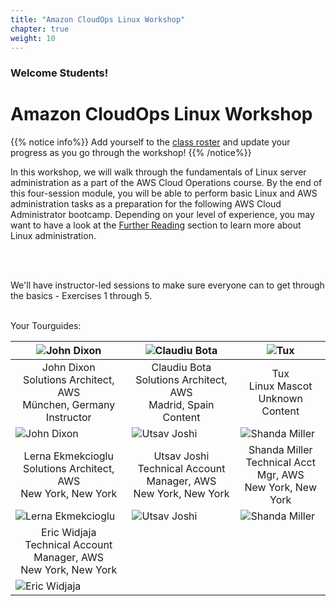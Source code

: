 ```yaml
---
title: "Amazon CloudOps Linux Workshop"
chapter: true
weight: 10
---
```


### Welcome Students!

# Amazon CloudOps Linux Workshop

{{% notice info%}}
Add yourself to the [class roster](https://docs.google.com/spreadsheets/d/1xxHMJ_m2R-VvTCkJWQvTv6I2geRETGq9m9ezoIEyBxw/edit?usp=sharing) and update your progress as you go through the workshop!
{{% /notice%}}

In this workshop, we will walk through the fundamentals of Linux server administration as a part of the AWS Cloud Operations course.
By the end of this four-session module, you will be able to perform basic Linux and AWS administration tasks as a preparation for the
following AWS Cloud Administrator bootcamp. Depending on your level of experience, you may want to have a look at the [Further Reading](/further_reading.html)
section to learn more about Linux administration.<p>&nbsp;<p>
<br>
We'll have instructor-led sessions to make sure everyone can to get through the basics - Exercises 1 through 5.

<br>
Your Tourguides:

| ![John Dixon](/images/dixonaws.png?height=250px&classes=shadow,border)                    | ![Claudiu Bota](/images/claubota.png?height=250px&classes=shadow,border)              | ![Tux](/images/TuxBadge.png?height=175px&classes=shadow,border) |
|-------------------------------------------------------------------------------------------|---------------------------------------------------------------------------------------|-----------------------------------------------------------------|
| <center>John Dixon<br>Solutions Architect, AWS<br>München, Germany<br>Instructor</center> | <center>Claudiu Bota<br>Solutions Architect, AWS<br>Madrid, Spain<br>Content</center> | <center>Tux<br>Linux Mascot<br>Unknown<br>Content</center>      |
| ![John Dixon](/images/elerna.png?height=250px&classes=shadow,border)                      | ![Utsav Joshi](/images/ujoshi.png?height=250px&classes=shadow,border)                 | ![Shanda Miller](/images/shandami.png?height=175px&classes=shadow,border) | &nbsp;                                                          |
| <center>Lerna Ekmekcioglu<br>Solutions Architect, AWS<br>New York, New York</center>      | <center>Utsav Joshi<br>Technical Account Manager, AWS<br>New York, New York</center>  | <center>Shanda Miller<br>Technical Acct Mgr, AWS<br>New York, New York</center> | &nbsp;                                                          |
  | ![Lerna Ekmekcioglu](/images/elerna.png?height=250px&classes=shadow,border)                      | ![Utsav Joshi](/images/ujoshi.png?height=250px&classes=shadow,border)                 | ![Shanda Miller](/images/shandami.png?height=175px&classes=shadow,border) | &nbsp;                                                          |
| <center>Eric Widjaja<br>Technical Account Manager, AWS<br>New York, New York</center>      |  |  | &nbsp;       |
   | ![Eric Widjaja](/images/ewidjaja.png?height=250px&classes=shadow,border)                      | | | &nbsp;       |
